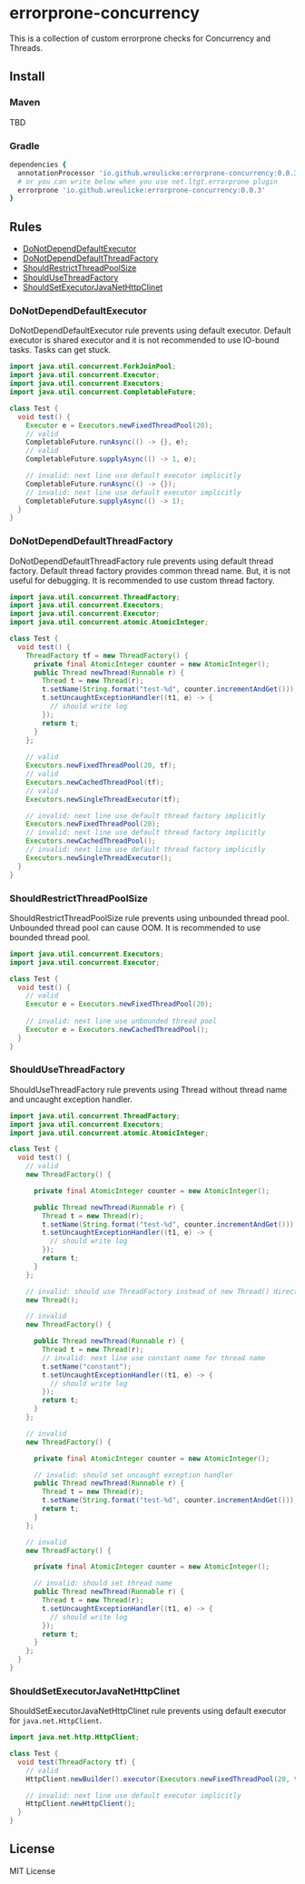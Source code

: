 # errorprone-concurrency

This is a collection of custom errorprone checks for Concurrency and Threads.

## Install

### Maven

TBD

### Gradle

```ruby
dependencies {
  annotationProcessor 'io.github.wreulicke:errorprone-concurrency:0.0.3'
  # or you can write below when you use net.ltgt.errorprone plugin
  errorprone 'io.github.wreulicke:errorprone-concurrency:0.0.3'
}
```

## Rules

- [DoNotDependDefaultExecutor](#donotdependdefaultexecutor)
- [DoNotDependDefaultThreadFactory](#donotdependdefaultthreadfactory)
- [ShouldRestrictThreadPoolSize](#shouldrestrictthreadpoolsize)
- [ShouldUseThreadFactory](#shouldusethreadfactory)
- [ShouldSetExecutorJavaNetHttpClinet](#shouldsetexecutorjavanethttpclient)

### DoNotDependDefaultExecutor

DoNotDependDefaultExecutor rule prevents using default executor.
Default executor is shared executor and it is not recommended to use IO-bound tasks.
Tasks can get stuck.

```java
import java.util.concurrent.ForkJoinPool;
import java.util.concurrent.Executor;
import java.util.concurrent.Executors;
import java.util.concurrent.CompletableFuture;

class Test {
  void test() {
    Executor e = Executors.newFixedThreadPool(20);
    // valid
    CompletableFuture.runAsync(() -> {}, e);
    // valid
    CompletableFuture.supplyAsync(() -> 1, e);

    // invalid: next line use default executor implicitly
    CompletableFuture.runAsync(() -> {});
    // invalid: next line use default executor implicitly
    CompletableFuture.supplyAsync(() -> 1);
  }
}
```

### DoNotDependDefaultThreadFactory

DoNotDependDefaultThreadFactory rule prevents using default thread factory.
Default thread factory provides common thread name. But, it is not useful for debugging.
It is recommended to use custom thread factory.

```java
import java.util.concurrent.ThreadFactory;
import java.util.concurrent.Executors;
import java.util.concurrent.Executor;
import java.util.concurrent.atomic.AtomicInteger;

class Test {
  void test() {
    ThreadFactory tf = new ThreadFactory() {
      private final AtomicInteger counter = new AtomicInteger();
      public Thread newThread(Runnable r) {
        Thread t = new Thread(r);
        t.setName(String.format("test-%d", counter.incrementAndGet()));
        t.setUncaughtExceptionHandler((t1, e) -> {
          // should write log
        });
        return t;
      }
    };
    
    // valid
    Executors.newFixedThreadPool(20, tf);
    // valid
    Executors.newCachedThreadPool(tf);
    // valid
    Executors.newSingleThreadExecutor(tf);

    // invalid: next line use default thread factory implicitly
    Executors.newFixedThreadPool(20);
    // invalid: next line use default thread factory implicitly
    Executors.newCachedThreadPool();
    // invalid: next line use default thread factory implicitly
    Executors.newSingleThreadExecutor();
  }
}
```


### ShouldRestrictThreadPoolSize

ShouldRestrictThreadPoolSize rule prevents using unbounded thread pool.
Unbounded thread pool can cause OOM. It is recommended to use bounded thread pool.

```java
import java.util.concurrent.Executors;
import java.util.concurrent.Executor;

class Test {
  void test() {
    // valid
    Executor e = Executors.newFixedThreadPool(20);
    
    // invalid: next line use unbounded thread pool
    Executor e = Executors.newCachedThreadPool();
  }
}
```

### ShouldUseThreadFactory

ShouldUseThreadFactory rule prevents using Thread without thread name and uncaught exception handler.

```java
import java.util.concurrent.ThreadFactory;
import java.util.concurrent.Executors;
import java.util.concurrent.atomic.AtomicInteger;

class Test {
  void test() {
    // valid
    new ThreadFactory() {

      private final AtomicInteger counter = new AtomicInteger();

      public Thread newThread(Runnable r) {
        Thread t = new Thread(r);
        t.setName(String.format("test-%d", counter.incrementAndGet()));
        t.setUncaughtExceptionHandler((t1, e) -> {
          // should write log
        });
        return t;
      }
    };

    // invalid: should use ThreadFactory instead of new Thread() directly
    new Thread();

    // invalid
    new ThreadFactory() {

      public Thread newThread(Runnable r) {
        Thread t = new Thread(r);
        // invalid: next line use constant name for thread name
        t.setName("constant");
        t.setUncaughtExceptionHandler((t1, e) -> {
          // should write log
        });
        return t;
      }
    };

    // invalid
    new ThreadFactory() {

      private final AtomicInteger counter = new AtomicInteger();

      // invalid: should set uncaught exception handler
      public Thread newThread(Runnable r) {
        Thread t = new Thread(r);
        t.setName(String.format("test-%d", counter.incrementAndGet()));
        return t;
      }
    };

    // invalid
    new ThreadFactory() {

      private final AtomicInteger counter = new AtomicInteger();

      // invalid: should set thread name
      public Thread newThread(Runnable r) {
        Thread t = new Thread(r);
        t.setUncaughtExceptionHandler((t1, e) -> {
          // should write log
        });
        return t;
      }
    };
  }
}
```

### ShouldSetExecutorJavaNetHttpClinet

ShouldSetExecutorJavaNetHttpClinet rule prevents using default executor for `java.net.HttpClient`.

```java
import java.net.http.HttpClient;

class Test {
  void test(ThreadFactory tf) {
    // valid
    HttpClient.newBuilder().executor(Executors.newFixedThreadPool(20, tf)).build();

    // invalid: next line use default executor implicitly
    HttpClient.newHttpClient();
  }
}
```
## License

MIT License